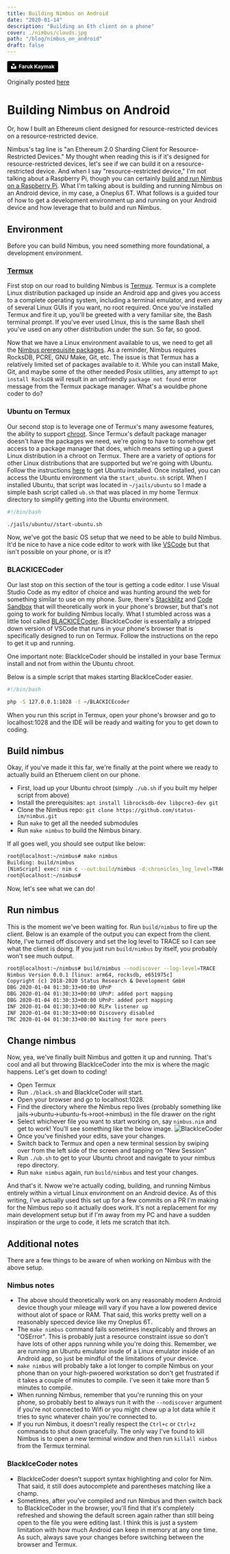 ```yaml
---
title: Building Nimbus on Android
date: "2020-01-14"
description: "Building an Eth client on a phone"
cover: ./nimbus/clouds.jpg
path: "/blog/nimbus_on_android"
draft: false
---
```


<a style="background-color:black;color:white;text-decoration:none;padding:4px 6px;font-family:-apple-system, BlinkMacSystemFont, &quot;San Francisco&quot;, &quot;Helvetica Neue&quot;, Helvetica, Ubuntu, Roboto, Noto, &quot;Segoe UI&quot;, Arial, sans-serif;font-size:12px;font-weight:bold;line-height:1.2;display:inline-block;border-radius:3px" href="https://unsplash.com/@fkaymak?utm_medium=referral&amp;utm_campaign=photographer-credit&amp;utm_content=creditBadge" target="_blank" rel="noopener noreferrer" title="Download free do whatever you want high-resolution photos from Faruk Kaymak"><span style="display:inline-block;padding:2px 3px"><svg xmlns="http://www.w3.org/2000/svg" style="height:12px;width:auto;position:relative;vertical-align:middle;top:-2px;fill:white" viewBox="0 0 32 32"><title>unsplash-logo</title><path d="M10 9V0h12v9H10zm12 5h10v18H0V14h10v9h12v-9z"></path></svg></span><span style="display:inline-block;padding:2px 3px">Faruk Kaymak</span></a>

Originally posted [here](https://our.status.im/building-nimbus-on-android/)

# Building Nimbus on Android

Or, how I built an Ethereum client designed for resource-restricted devices on a resource-restricted device.

Nimbus's tag line is "an Ethereum 2.0 Sharding Client for Resource-Restricted Devices."  My thought when reading this is if it's designed for resource-restricted devices, let's see if we can build it on a resource-restricted device.  And when I say "resource-restricted device," I'm not talking about a Raspberry Pi, though you can certainly [build and run Nimbus on a Raspberry Pi](https://github.com/status-im/nimbus#raspberry-pi).  What I'm talking about is building and running Nimbus on an Android device, in my case, a Oneplus 6T.  What follows is a guided tour of how to get a development environment up and running on your Android device and how leverage that to build and run Nimbus.

## Environment

Before you can build Nimbus, you need something more foundational, a development environment.  

### [Termux](termux.com)
First stop on our road to building Nimbus is [Termux](termux.com).  Termux is a complete Linux distribution packaged up inside an Android app and gives you access to a complete operating system, including a terminal emulator, and even any of several Linux GUIs if you want, no root required.  Once you've installed Termux and fire it up, you'll be greeted with a very familiar site, the Bash terminal prompt.  If you've ever used LInux, this is the same Bash shell you've used on any other distribution under the sun.  So far, so good. 

Now that we have a Linux environment available to us, we need to get all the [Nimbus prerequisite packages](https://github.com/status-im/nimbus#prerequisites).  As a reminder, Nimbus requires RocksDB, PCRE, GNU Make, Git, etc.  The issue is that Termux has a relatively limited set of packages available to it.  While you can install Make, Git, and maybe some of the other needed Posix utilities, any attempt to `apt install RocksDB` will result in an unfriendly `package not found` error message from the Termux package manager.  What's a wouldbe phone coder to do?

### Ubuntu on Termux
Our second stop is to leverage one of Termux's many awesome features, the ability to support [chroot](https://en.m.wikipedia.org/wiki/Chroot).  Since Termux's default package manager doesn't have the packages we need, we're going to have to somehow get access to a package manager that does, which means setting up a guest Linux distribution in a chroot on Termux.  There are a variety of options for other Linux distributions that are supported but we're going with Ubuntu. Follow the instructions [here](https://wiki.termux.com/wiki/Ubuntu) to get Ubuntu installed.  Once installed, you can access the Ubuntu environment via the `start_ubuntu.sh` script.  When I installed Ubuntu, that script was located in `~/jails/ubuntu` so I made a simple bash script called `ub.sh` that was placed in my home Termux directory to simplify getting into the Ubuntu environment.

```sh
#!/bin/bash

./jails/ubuntu//start-ubuntu.sh
```

Now, we've got the basic OS setup that we need to be able to build Nimbus.  It'd be nice to have a nice code editor to work with like [VSCode](https://code.visualstudio.com/) but that isn't possible on your phone, or is it?

### BLACKICECoder
Our last stop on this section of the tour is getting a code editor.  I use Visual Studio Code as my editor of choice and was hunting around the web for something similar to use on my phone.  Sure, there's [Stackblitz](stackblitz.com) and [Code Sandbox](codesandbox.io) that will theoretically work in your phone's browser, but that's not going to work for building Nimbus locally.  What I stumbled across was a little tool called [BLACKICECoder](https://github.com/raynoppe/BLACKICEcoder).  BlackIceCoder is essentially a stripped down version of VSCode that runs in your phone's browser that is specifically designed to run on Termux.  Follow the instructions on the repo to get it up and running.

One important note: BlackIceCoder should be installed in your base Termux install and not from within the Ubuntu chroot.

Below is a simple script that makes starting BlackIceCoder easier.

```sh
#!/bin/bash

php -S 127.0.0.1:1028 -t ~/BLACKICEcoder
```

When you run this script in Termux, open your phone's browser and go to localhost:1028 and the IDE will be ready and waiting for you to get down to coding.

## Build nimbus

Okay, if you've made it this far, we're finally at the point where we ready to actually build an Etheruem client on our phone.  

* First, load up your Ubuntu chroot (simply `./ub.sh` if you built my helper script from above)
* Install the prerequisites: `apt install librocksdb-dev libpcre3-dev git`
* Clone the Nimbus repo: `git clone https://github.com/status-im/nimbus.git`
* Run `make` to get all the needed submodules
* Run `make nimbus` to build the Nimbus binary. 

If all goes well, you should see output like below:
```sh
root@localhost:~/nimbus# make nimbus
Building: build/nimbus
[NimScript] exec: nim c --out:build/nimbus -d:chronicles_log_level=TRACE --verbosity:0 --hints:off --warnings:off -d:usePcreHeader --passL:"-lpcre" nimbus/nimbus.nim
root@localhost:~/nimbus#
```

Now, let's see what we can do!

## Run nimbus

This is the moment we've been waiting for.  Run `build/nimbus` to fire up the client.  Below is an example of the output you can expect from the client.  Note, I've turned off discovery and set the log level to TRACE so I can see what the client is doing.  If you just run `build/nimbus` by itself, you probably won't see much output.

```sh
root@localhost:~/nimbus# build/nimbus --nodiscover --log-level=TRACE
Nimbus Version 0.0.1 [linux: arm64, rocksdb, e651975c]
Copyright (c) 2018-2020 Status Research & Development GmbH
DBG 2020-01-04 01:30:33+00:00 UPnP                                       topics="nat" tid=23766 file=nat.nim:64 msg="Internet Gateway Device found."
DBG 2020-01-04 01:30:33+00:00 UPnP: added port mapping                   topics="nat" tid=23766 file=nat.nim:122 externalPort=30303 internalPort=30303 protocol=TCP
DBG 2020-01-04 01:30:33+00:00 UPnP: added port mapping                   topics="nat" tid=23766 file=nat.nim:122 externalPort=30303 internalPort=30303 protocol=UDP
INF 2020-01-04 01:30:33+00:00 RLPx listener up                           tid=23766 file=p2p.nim:87 self=enode://89e925220f113521a1d6ced3f5ad45575ad7127c7e6307501c00874208e0d8010925d30d3b48ef9715c923a728578a7f1f8e9df3507027f0b76ab99d3e9a30dc@172.72.14.93:30303
INF 2020-01-04 01:30:33+00:00 Discovery disabled                         tid=23766 file=p2p.nim:109
TRC 2020-01-04 01:30:33+00:00 Waiting for more peers                     tid=23766 file=p2p.nim:112 peers=0
```

## Change nimbus

Now, yea, we've finally built Nimbus and gotten it up and running. That's cool and all but throwing BlackIceCoder into the mix is where the magic happens.  Let's get down to coding!

* Open Termux
* Run `./black.sh` and BlackIceCoder will start.
* Open your browser and go to localhost:1028.
* Find the directory where the Nimbus repo lives (probably something like jails->ubuntu->ubuntu-fs->root->nimbus) in the file drawer on the right
* Select whichever file you want to start working on, say `nimbus.nim` and get to work!  You'll see something like the below image.
![BlackIceCoder](/BlackIceCoderNimbus.jpg)
* Once you've finished your edits, save your changes.
* Switch back to Termux and open a new terminal session by swiping over from the left side of the screen and tapping on "New Session"
* Run `./ub.sh` to get to your Ubuntu chroot and navigate to your nimbus repo directory.
* Run `make nimbus` again, run `build/nimbus` and test your changes.  

And that's it.  Nwow we're actually coding, building, and running Nimbus entirely within a virtual Linux environment on an Android device.  As of this writing, I've actually used this set up for a few commits on a PR I'm making for the Nimbus repo so it actually does work.  It's not a replacement for my main development setup but if I'm away from my PC and have a sudden inspiration or the urge to code, it lets me scratch that itch.

## Additional notes

There are a few things to be aware of when working on Nimbus with the above setup.

### Nimbus notes
* The above should theoretically work on any reasonably modern Android device though your mileage will vary if you have a low powered device without alot of space or RAM.  That said, this works pretty well on a reasonably specced device like my Oneplus 6T.
* The `make nimbus` command fails sometimes inexplicably and throws an "OSError".  This is probably just a resource constraint issue so don't have lots of other apps running while you're doing this.  Remember, we are running an Ubuntu emulator insde of a Linux emulator inside of an Android app, so just be mindful of the limitations of your device.  
* `make nimbus` will probably take a lot longer to compile Nimbus on your phone than on your high-pwoered workstation so don't get frustrated if it takes a couple of minutes to compile.  I've seen it take more than 5 minutes to compile.
* When running Nimbus, remember that you're running this on your phone, so probably best to always run it with the `--nodiscover` argument if you're not connected to Wifi or you might chew up a lot data while it tries to sync whatever chain you're connected to.
* If you run Nimbus, it doesn't really respect the `Ctrl+c` or `Ctrl+z` commands to shut down gracefully.  The only way I've found to kill Nimbus is to open a new terminal window and then run `killall nimbus` from the Termux terminal.  

### BlackIceCoder notes
* BlackIceCoder doesn't support syntax highlighting and color for Nim.  That said, it still does autocomplete and parentheses matching like a champ.
* Sometimes, after you've compiled and run Nimbus and then switch back to BlackIceCoder in the browser, you'll find that it's completely refreshed and showing the default screen again rather than still being open to the file you were editing last.  I think this is just a system limitation with how much Android can keep in memory at any one time. As such, always save your changes before switching between the browser and Termux.
